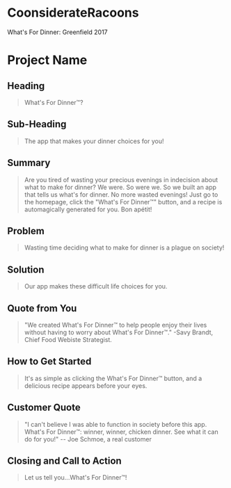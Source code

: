 # CoonsiderateRacoons
What's For Dinner: Greenfield 2017

# Project Name #

<!-- 
> This material was originally posted [here](http://www.quora.com/What-is-Amazons-approach-to-product-development-and-product-management). It is reproduced here for posterities sake.

There is an approach called "working backwards" that is widely used at Amazon. They work backwards from the customer, rather than starting with an idea for a product and trying to bolt customers onto it. While working backwards can be applied to any specific product decision, using this approach is especially important when developing new products or features.

For new initiatives a product manager typically starts by writing an internal press release announcing the finished product. The target audience for the press release is the new/updated product's customers, which can be retail customers or internal users of a tool or technology. Internal press releases are centered around the customer problem, how current solutions (internal or external) fail, and how the new product will blow away existing solutions.

If the benefits listed don't sound very interesting or exciting to customers, then perhaps they're not (and shouldn't be built). Instead, the product manager should keep iterating on the press release until they've come up with benefits that actually sound like benefits. Iterating on a press release is a lot less expensive than iterating on the product itself (and quicker!).

If the press release is more than a page and a half, it is probably too long. Keep it simple. 3-4 sentences for most paragraphs. Cut out the fat. Don't make it into a spec. You can accompany the press release with a FAQ that answers all of the other business or execution questions so the press release can stay focused on what the customer gets. My rule of thumb is that if the press release is hard to write, then the product is probably going to suck. Keep working at it until the outline for each paragraph flows. 

Oh, and I also like to write press-releases in what I call "Oprah-speak" for mainstream consumer products. Imagine you're sitting on Oprah's couch and have just explained the product to her, and then you listen as she explains it to her audience. That's "Oprah-speak", not "Geek-speak".

Once the project moves into development, the press release can be used as a touchstone; a guiding light. The product team can ask themselves, "Are we building what is in the press release?" If they find they're spending time building things that aren't in the press release (overbuilding), they need to ask themselves why. This keeps product development focused on achieving the customer benefits and not building extraneous stuff that takes longer to build, takes resources to maintain, and doesn't provide real customer benefit (at least not enough to warrant inclusion in the press release).
 -->
 
## Heading ##
  > What's For Dinner™?

## Sub-Heading ##
  > The app that makes your dinner choices for you!
  
## Summary ##
  > Are you tired of wasting your precious evenings in indecision about what to make for dinner? We were. So were we. So we built an app that tells us what's for dinner. No more wasted evenings! Just go to the homepage, click the "What's For Dinner™" button, and a recipe is automagically generated for you. Bon apétit!
  
## Problem ##
  > Wasting time deciding what to make for dinner is a plague on society!  

## Solution ##
  > Our app makes these difficult life choices for you. 

## Quote from You ##
  > "We created What's For Dinner™ to help people enjoy their lives without having to worry about What's For Dinner™." -Savy Brandt, Chief Food Webiste Strategist. 

## How to Get Started ##
  > It's as simple as clicking the What's For Dinner™ button, and a delicious recipe appears before your eyes. 

## Customer Quote ##
  > "I can't believe I was able to function in society before this app. What's For Dinner™: winner, winner, chicken dinner. See what it can do for you!" -- Joe Schmoe, a real customer

## Closing and Call to Action ##
  > Let us tell you...What's For Dinner™!
